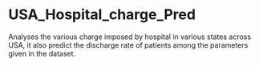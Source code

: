 # USA_Hospital_charge_Pred
Analyses the various charge imposed by hospital in various states across USA, it also predict the discharge rate of patients among the parameters given in the dataset.
